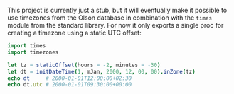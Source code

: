 This project is currently just a stub, but it will eventually make it possible to use timezones from the Olson database in combination with the `times` module from the standard library. For now it only exports a single proc for creating a timezone using a static UTC offset:

```nim
import times
import timezones

let tz = staticOffset(hours = -2, minutes = -30)
let dt = initDateTime(1, mJan, 2000, 12, 00, 00).inZone(tz)
echo dt     # 2000-01-01T12:00:00+02:30
echo dt.utc # 2000-01-01T09:30:00+00:00
```
